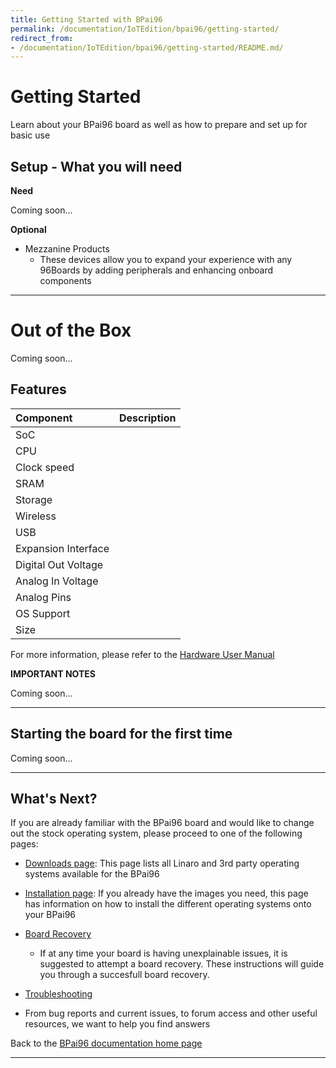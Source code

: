```yaml
---
title: Getting Started with BPai96
permalink: /documentation/IoTEdition/bpai96/getting-started/
redirect_from:
- /documentation/IoTEdition/bpai96/getting-started/README.md/
---
```

# Getting Started

Learn about your BPai96 board as well as how to prepare and set up for basic use

## Setup - What you will need

**Need**

Coming soon...

**Optional**
- Mezzanine Products
   - These devices allow you to expand your experience with any 96Boards by adding peripherals and enhancing onboard components

***

# Out of the Box

Coming soon...

## Features

|   Component          |   Description                                                                                    |
|:---------------------|:-------------------------------------------------------------------------------------------------|
|  SoC                 |                                                                                                  |
|  CPU                 |                                                                                                  |
|  Clock speed         |                                                                                                  |
|  SRAM                |                                                                                                  |
|  Storage             |                                                                                                  |
|  Wireless            |                                                                                                  |
|  USB                 |                                                                                                  |
|  Expansion Interface |                                                                                                  |
|  Digital Out Voltage |                                                                                                  |
|  Analog In Voltage   |                                                                                                  |
|  Analog Pins         |                                                                                                  |
|  OS Support          |                                                                                                  |
|  Size                |                                                                                                  |

For more information, please refer to the [Hardware User Manual]()

**IMPORTANT NOTES**

Coming soon...

***

## Starting the board for the first time

Coming soon...

***

## What's Next?

If you are already familiar with the BPai96 board and would like to change out the stock operating system, please proceed to one of the following pages:

- [Downloads page](../downloads/): This page lists all Linaro and 3rd party operating systems available for the BPai96
- [Installation page](../installation/): If you already have the images you need, this page has information on how to install the different operating systems onto your BPai96
- [Board Recovery](../installation/board-recovery.md)
   - If at any time your board is having unexplainable issues, it is suggested to attempt a board recovery. These instructions will guide you through a succesfull board recovery.
- [Troubleshooting](../support/)

- From bug reports and current issues, to forum access and other useful resources, we want to help you find answers

Back to the [BPai96 documentation home page](../)

***   
